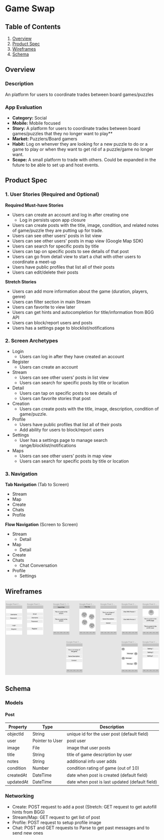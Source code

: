 # Game Swap

## Table of Contents
1. [Overview](#Overview)
1. [Product Spec](#Product-Spec)
1. [Wireframes](#Wireframes)
2. [Schema](#Schema)

## Overview
### Description
An platform for users to coordinate trades between board games/puzzles

### App Evaluation

- **Category:** Social
- **Mobile:** Mobile focused
- **Story:** A platform for users to coordinate trades between board games/puzzles that they no longer want to play**
- **Market:** Puzzlers/Board gamers
- **Habit:** Log on whenver they are looking for a new puzzle to do or a game to play or when they want to get rid of a puzzle/game no longer want.
- **Scope:** A small platform to trade with others. Could be expanded in the future to be able to set up and host events.

## Product Spec

### 1. User Stories (Required and Optional)

**Required Must-have Stories**

* Users can create an account and log in after creating one
   * Log in persists upon app closure
* Users can create posts with the title, image, condition, and related notes of game/puzzle they are putting up for trade.
* Users can see other users' posts in list view
* Users can see other users' posts in map view (Google Map SDK)
* Users can search for specific posts by title
* Users can tap on specific posts to see details of that post
* Users can go from detail view to start a chat with other users to coordinate a meet-up
* Users have public profiles that list all of their posts
* Users can edit/delete their posts

**Stretch Stories**

* Users can add more information about the game (duration, players, genre)
* Users can filter section in main Stream
* Users can favorite to view later
* Users can get hints and autocompletion for title/information from BGG API
* Users can block/report users and posts
* Users has a settings page to blocklist/notifications

### 2. Screen Archetypes

* Login
    * Users can log in after they have created an account
* Register
    * Users can create an account
* Stream
    * Users can see other users' posts in list view
    * Users can search for specific posts by title or location
* Detail
    * Users can tap on specific posts to see details of
    * Users can favorite stories that post
* Creation
    * Users can create posts with the title, image, description, condition of game/puzzle.
* Profile
    * Users have public profiles that list all of their posts
    * Add ability for users to block/report users
* Settings
   * User has a settings page to manage search range/blocklist/notifications
* Maps
    * Users can see other users' posts in map view
    * Users can search for specific posts by title or location

### 3. Navigation

**Tab Navigation** (Tab to Screen)

* Stream
* Map
* Create
* Chats
* Profile

**Flow Navigation** (Screen to Screen)

* Stream
   * Detail
* Map
   * Detail
* Create
* Chats
    * Chat Conversation
* Profile
    * Settings

## Wireframes

[<img src="https://github.com/dprado981/GameSwap/blob/master/Wireframes.png">](https://www.figma.com/embed?embed_host=share&url=https%3A%2F%2Fwww.figma.com%2Ffile%2FZ2XG1wFQoGGvQyVRL4XE5K%2FGame-Swap%3Fnode-id%3D0%253A1&chrome=DOCUMENTATION)

## Schema 

### Models
#### Post

   | Property      | Type     | Description |
   | ------------- | -------- | ------------|
   | objectId      | String   | unique id for the user post (default field) |
   | user          | Pointer to User| post user |
   | image         | File     | image that user posts |
   | title         | String   | title of game description by user |
   | notes         | String   | additional info user adds |
   | condition     | Number   | condition rating of game (out of 10) |
   | createdAt     | DateTime | date when post is created (default field) |
   | updatedAt     | DateTime | date when post is last updated (default field) |
   
### Networking
- Create: POST request to add a post (Stretch: GET request to get autofill hints from BGG)
- Stream/Map: GET request to get list of post
- Profile: POST request to setup profile image
- Chat: POST and GET requests to Parse to get past messages and to send new ones